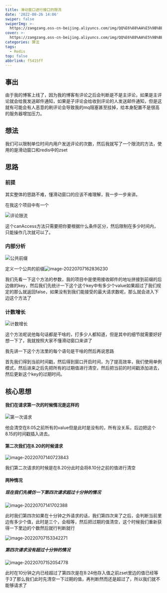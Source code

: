 ```yaml
---
title: 滑动窗口进行接口的限流
date: '2022-08-26 14:06'
swiper: false
swiperImg: >-
  https://zangzang.oss-cn-beijing.aliyuncs.com/img/QQ%E6%88%AA%E5%9B%BE20220112091122.png
cover: >-
  https://zangzang.oss-cn-beijing.aliyuncs.com/img/QQ%E6%88%AA%E5%9B%BE20220112091122.png
categories: 算法
tags:
  - Redis
top: false
abbrlink: f5415ff
---
```

## 事出

由于我的博客上线了，因为我的博客有评论之后会判断是不是主评论，如果是主评论就会给我发送邮件通知，如果是子评论会给收到评论的人发送邮件通知，但是这就有可能会有人恶意的刷评论会导致我的mq阻塞甚至挂掉，给本身配置不是很高的服务器增加压力。

## 想法

我们可以限制单位时间内用户发送评论的次数，然后我就写了一个限流的方法，使用的是滑动窗口和redis中的zset

## 思路

### 前提

其实整体的思路不难，懂滑动窗口的应该不难理解，我一步一步来讲。

在我这个项目中有一个

![评论限流](https://zangzang.oss-cn-beijing.aliyuncs.com/img/image-20220707112752854.png)

这个canAccess方法只需要把你要根据什么条件区分，然后限制在多少时间内，只能操作几次就可以了。

### 内部分析

![公共前缀](https://zangzang.oss-cn-beijing.aliyuncs.com/img/image-20220707113456738.png)

定义一个公共的前缀![image-20220707162836230](https://zangzang.oss-cn-beijing.aliyuncs.com/img/image-20220707162836230.png)

我们先看一下这个方法的参数，我的项目中是使用接收邮件的地址拼接到前缀的后边做的key，然后我们先统计一下这个这个key中有多少个value如果超过了我们规定的那么就返回false，如果没有到我们能接受的最大请求数呢，那么就会进入下边这个方法了

### 计数增长

![计数增长](https://zangzang.oss-cn-beijing.aliyuncs.com/img/image-20220707132921866.png)

这个方法呢说他每句话都是干啥的，打多少人都知道，但是其中的细节就需要好好想一下了，我就按照大家不懂滑动窗口来讲了

我先讲一下这个方法里的每个语句是干啥的然后再说思路

首先我们得到当前时间戳，然后得到窗口开启时间，为了提高效率，我们使用单例模式，然后进来之后先把所有的过期值进行清空，然后把当前的时间戳添加进去，然后更新这个key的过期时间。

## 核心思想

#### 我们在请求第一次的时候情况是这样的

![第一次请求](https://zangzang.oss-cn-beijing.aliyuncs.com/img/image-20220707135849282.png)

他会清空在8.05之前所有的value但是此时是没有的，所有没关系，后边把这个8.15的时间戳插入进去。

#### 第二次我们在8.20的时候请求

![image-20220707140723843](https://zangzang.oss-cn-beijing.aliyuncs.com/img/image-20220707140723843.png)

我们第二次请求的时候是在8.20分此时会将8.10分之前的值进行清空

#### 两种情况

##### 现在我们先模仿一下第四次请求超过十分钟的情况

![image-20220707141702388](https://zangzang.oss-cn-beijing.aliyuncs.com/img/image-20220707141702388.png)

此时我们第四次如果在十分钟之外请求的话，我们第四次来了之后，会判断当前里边有多少个值，此时是三个，会相等，然后把过期的值清空，这个时候我们重新获得一下里边的个数然后就行判断就行

![image-20220707153342271](https://zangzang.oss-cn-beijing.aliyuncs.com/img/image-20220707153342271.png)

##### 第四次请求没有超过十分钟的情况

![image-20220707152054778](https://zangzang.oss-cn-beijing.aliyuncs.com/img/image-20220707152054778.png)

此时在10分钟之内已经超过了第四次是在8:24他存入值之前zset里边的值已经等于3了那么我们此时先清空一下过期的值，再判断然而还是超过了，所以我们就不能够请求了
